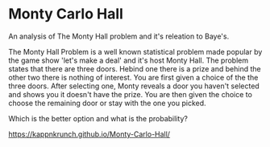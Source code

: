 # Monty Carlo Hall
An analysis of The Monty Hall problem and it's releation to Baye's.

The Monty Hall Problem is a well known statistical problem made popular by the game show 'let's make a deal' and it's host Monty Hall. The problem states that there are three doors. Hebind one there is a prize and behind the other two there is nothing of interest. You are first given a choice of the the three doors. After selecting one, Monty reveals a door you haven't selected and shows you it doesn't have the prize. You are then given the choice to choose the remaining door or stay with the one you picked.

Which is the better option and what is the probability?

https://kappnkrunch.github.io/Monty-Carlo-Hall/


